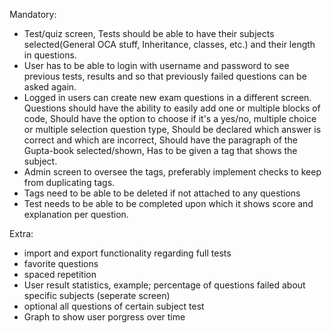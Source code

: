 Mandatory:

- Test/quiz screen, Tests should be able to have their subjects selected(General OCA stuff, Inheritance, classes, etc.) and their length in questions.
- User has to be able to login with username and password to see previous tests, results and so that previously failed questions can be asked again.
- Logged in users can create new exam questions in a different screen. 
    Questions should have the ability to easily add one or multiple blocks of code,
    Should have the option to choose if it's a yes/no, multiple choice or multiple selection question type,
    Should be declared which answer is correct and which are incorrect,
    Should have the paragraph of the Gupta-book selected/shown,
    Has to be given a tag that shows the subject.
- Admin screen to oversee the tags, preferably implement checks to keep from duplicating tags.
- Tags need to be able to be deleted if not attached to any questions
- Test needs to be able to be completed upon which it shows score and explanation per question.

Extra:

- import and export functionality regarding full tests
- favorite questions
- spaced repetition
- User result statistics, example; percentage of questions failed about specific subjects (seperate screen)
- optional all questions of certain subject test
- Graph to show user porgress over time